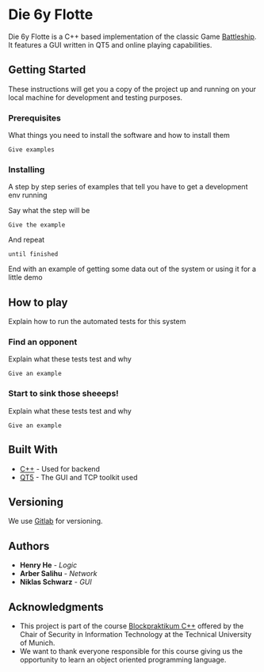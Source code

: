 # Die 6y Flotte

Die 6y Flotte is a C++ based implementation of the classic Game [Battleship](https://de.wikipedia.org/wiki/Schiffe_versenken). It features a GUI written in QT5 and online playing capabilities.


## Getting Started

These instructions will get you a copy of the project up and running on your local machine for development and testing purposes.

### Prerequisites

What things you need to install the software and how to install them

```
Give examples
```

### Installing

A step by step series of examples that tell you have to get a development env running

Say what the step will be

```
Give the example
```

And repeat

```
until finished
```

End with an example of getting some data out of the system or using it for a little demo

## How to play

Explain how to run the automated tests for this system

### Find an opponent

Explain what these tests test and why

```
Give an example
```

### Start to sink those sheeeps!

Explain what these tests test and why

```
Give an example
```

## Built With

* [C++](http://www.dropwizard.io/1.0.2/docs/) - Used for backend
* [QT5](https://www.qt.io/) - The GUI and TCP toolkit used


## Versioning

We use [Gitlab](https://gitlab.com/) for versioning.

## Authors

* **Henry He** - *Logic*
* **Arber Salihu** - *Network*
* **Niklas Schwarz** - *GUI*


## Acknowledgments

* This project is part of the course [Blockpraktikum C++](https://www.sec.ei.tum.de/lehrveranstaltungen/blockpraktikum-c/) offered by the Chair of Security in Information Technology at the Technical University of Munich.
* We want to thank everyone responsible for this course giving us the opportunity to learn an object oriented programming language.
